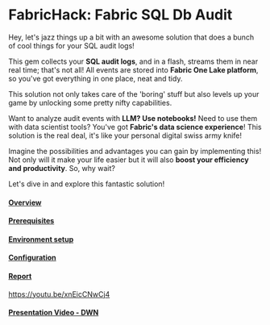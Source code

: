 # FabricHack: Fabric SQL Db Audit

Hey, let's jazz things up a bit with an awesome solution that does a bunch of cool things for your SQL audit logs!

This gem collects your **SQL audit logs**, and in a flash, streams them in near real time; that's not all!
All events are stored into **Fabric One Lake platform**, so you've got everything in one place, neat and tidy.

This solution not only takes care of the 'boring' stuff but also levels up your game by unlocking some pretty nifty capabilities. 

Want to analyze audit events with **LLM? Use notebooks!** Need to use them with data scientist tools? You've got **Fabric's data science experience**! 
This solution is the real deal, it's like your personal digital swiss army knife!

Imagine the possibilities and advantages you can gain by implementing this! Not only will it make your life easier but it will also **boost your efficiency and productivity**. So, why wait? 

Let's dive in and explore this fantastic solution!

#### [Overview](./Overview.md)

#### [Prerequisites](./prerequisites.md)

#### [Environment setup](./environment.md)

#### [Configuration](./configuration.md)

#### [Report](./reporting.md)

https://youtu.be/xnEicCNwCj4

#### [Presentation Video - DWN](./video/FabricHack.mp4)
